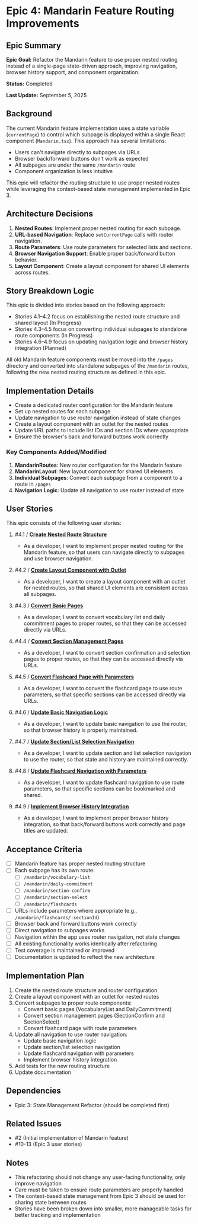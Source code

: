 # Epic 4: Mandarin Feature Routing Improvements

## Epic Summary

**Epic Goal:** Refactor the Mandarin feature to use proper nested routing instead of a single-page state-driven approach, improving navigation, browser history support, and component organization.

**Status:** Completed

**Last Update:** September 5, 2025

## Background

The current Mandarin feature implementation uses a state variable (`currentPage`) to control which subpage is displayed within a single React component (`Mandarin.tsx`). This approach has several limitations:

- Users can't navigate directly to subpages via URLs
- Browser back/forward buttons don't work as expected
- All subpages are under the same `/mandarin` route
- Component organization is less intuitive

This epic will refactor the routing structure to use proper nested routes while leveraging the context-based state management implemented in Epic 3.

## Architecture Decisions

1. **Nested Routes**: Implement proper nested routing for each subpage.
2. **URL-based Navigation**: Replace `setCurrentPage` calls with router navigation.
3. **Route Parameters**: Use route parameters for selected lists and sections.
4. **Browser Navigation Support**: Enable proper back/forward button behavior.
5. **Layout Component**: Create a layout component for shared UI elements across routes.

## Story Breakdown Logic

This epic is divided into stories based on the following approach:

- Stories 4.1–4.2 focus on establishing the nested route structure and shared layout (In Progress)
- Stories 4.3–4.5 focus on converting individual subpages to standalone route components (In Progress)
- Stories 4.6–4.9 focus on updating navigation logic and browser history integration (Planned)

All old Mandarin feature components must be moved into the `/pages` directory and converted into standalone subpages of the `/mandarin` routes, following the new nested routing structure as defined in this epic.

## Implementation Details

- Create a dedicated router configuration for the Mandarin feature
- Set up nested routes for each subpage
- Update navigation to use router navigation instead of state changes
- Create a layout component with an outlet for the nested routes
- Update URL paths to include list IDs and section IDs where appropriate
- Ensure the browser's back and forward buttons work correctly

### Key Components Added/Modified

1. **MandarinRoutes**: New router configuration for the Mandarin feature
2. **MandarinLayout**: New layout component for shared UI elements
3. **Individual Subpages**: Convert each subpage from a component to a route in `/pages`
4. **Navigation Logic**: Update all navigation to use router instead of state

## User Stories

This epic consists of the following user stories:

1. #4.1 / [**Create Nested Route Structure**](./story-4-1-create-nested-route-structure.md)

   - As a developer, I want to implement proper nested routing for the Mandarin feature, so that users can navigate directly to subpages and use browser navigation.

2. #4.2 / [**Create Layout Component with Outlet**](./story-4-2-create-layout-component.md)

   - As a developer, I want to create a layout component with an outlet for nested routes, so that shared UI elements are consistent across all subpages.

3. #4.3 / [**Convert Basic Pages**](./story-4-3-convert-basic-pages.md)

   - As a developer, I want to convert vocabulary list and daily commitment pages to proper routes, so that they can be accessed directly via URLs.

4. #4.4 / [**Convert Section Management Pages**](./story-4-4-convert-section-management-pages.md)

   - As a developer, I want to convert section confirmation and selection pages to proper routes, so that they can be accessed directly via URLs.

5. #4.5 / [**Convert Flashcard Page with Parameters**](./story-4-5-convert-flashcard-page.md)

   - As a developer, I want to convert the flashcard page to use route parameters, so that specific sections can be accessed directly via URLs.

6. #4.6 / [**Update Basic Navigation Logic**](./story-4-6-update-basic-navigation-logic.md)

   - As a developer, I want to update basic navigation to use the router, so that browser history is properly maintained.

7. #4.7 / [**Update Section/List Selection Navigation**](./story-4-7-update-section-list-navigation.md)

   - As a developer, I want to update section and list selection navigation to use the router, so that state and history are maintained correctly.

8. #4.8 / [**Update Flashcard Navigation with Parameters**](./story-4-8-update-flashcard-navigation.md)

   - As a developer, I want to update flashcard navigation to use route parameters, so that specific sections can be bookmarked and shared.

9. #4.9 / [**Implement Browser History Integration**](./story-4-9-implement-browser-history-integration.md)
   - As a developer, I want to implement proper browser history integration, so that back/forward buttons work correctly and page titles are updated.

## Acceptance Criteria

- [ ] Mandarin feature has proper nested routing structure
- [ ] Each subpage has its own route:
  - [ ] `/mandarin/vocabulary-list`
  - [ ] `/mandarin/daily-commitment`
  - [ ] `/mandarin/section-confirm`
  - [ ] `/mandarin/section-select`
  - [ ] `/mandarin/flashcards`
- [ ] URLs include parameters where appropriate (e.g., `/mandarin/flashcards/:sectionId`)
- [ ] Browser back and forward buttons work correctly
- [ ] Direct navigation to subpages works
- [ ] Navigation within the app uses router navigation, not state changes
- [ ] All existing functionality works identically after refactoring
- [ ] Test coverage is maintained or improved
- [ ] Documentation is updated to reflect the new architecture

## Implementation Plan

1. Create the nested route structure and router configuration
2. Create a layout component with an outlet for nested routes
3. Convert subpages to proper route components:
   - Convert basic pages (VocabularyList and DailyCommitment)
   - Convert section management pages (SectionConfirm and SectionSelect)
   - Convert flashcard page with route parameters
4. Update all navigation to use router navigation:
   - Update basic navigation logic
   - Update section/list selection navigation
   - Update flashcard navigation with parameters
   - Implement browser history integration
5. Add tests for the new routing structure
6. Update documentation

## Dependencies

- Epic 3: State Management Refactor (should be completed first)

## Related Issues

- #2 (Initial implementation of Mandarin feature)
- #10-13 (Epic 3 user stories)

## Notes

- This refactoring should not change any user-facing functionality, only improve navigation
- Care must be taken to ensure route parameters are properly handled
- The context-based state management from Epic 3 should be used for sharing state between routes
- Stories have been broken down into smaller, more manageable tasks for better tracking and implementation
